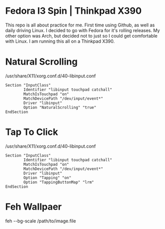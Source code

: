 # Fedora I3 Spin | Thinkpad X390
This repo is all about practice for me. First time using Github, as well as daily driving Linux. I decided to go with Fedora for it's rolling releases. My other option was Arch, but decided not to just so I could get comfortable with Linux. I am running this all on a Thinkpad X390.

# Natural Scrolling
/usr/share/X11/xorg.conf.d/40-libinput.conf
```
Section "InputClass"
        Identifier "libinput touchpad catchall"
        MatchIsTouchpad "on"
        MatchDevicePath "/dev/input/event*"
        Driver "libinput"
        Option "NaturalScrolling" "true"
EndSection
```
# Tap To Click
/usr/share/X11/xorg.conf.d/40-libinput.conf
```
Section "InputClass"
        Identifier "libinput touchpad catchall"
        MatchIsTouchpad "on"
        MatchDevicePath "/dev/input/event*"
        Driver "libinput"
        Option "Tapping" "on"
        Option "TappingButtonMap" "lrm"
EndSection
```
# Feh Wallpaer
feh --bg-scale /path/to/image.file
